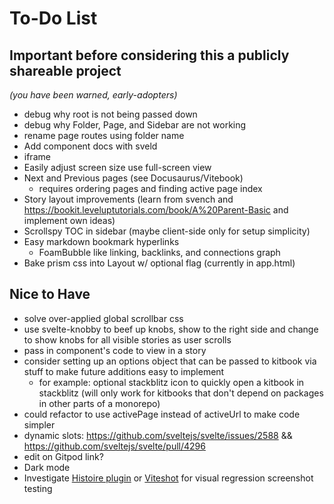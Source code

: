 # To-Do List

## Important before considering this a publicly shareable project
*(you have been warned, early-adopters)*

- debug why root is not being passed down
- debug why Folder, Page, and Sidebar are not working
- rename page routes using folder name
- Add component docs with sveld
- iframe
- Easily adjust screen size use full-screen view
- Next and Previous pages (see Docusaurus/Vitebook)
  - requires ordering pages and finding active page index
- Story layout improvements (learn from svench and https://bookit.leveluptutorials.com/book/A%20Parent-Basic and implement own ideas)
- Scrollspy TOC in sidebar (maybe client-side only for setup simplicity)
- Easy markdown bookmark hyperlinks
  - FoamBubble like linking, backlinks, and connections graph
- Bake prism css into Layout w/ optional flag (currently in app.html)

## Nice to Have
- solve over-applied global scrollbar css
- use svelte-knobby to beef up knobs, show to the right side and change to show knobs for all visible stories as user scrolls
- pass in component's code to view in a story
- consider setting up an options object that can be passed to kitbook via stuff to make future additions easy to implement
  - for example: optional stackblitz icon to quickly open a kitbook in stackblitz (will only work for kitbooks that don't depend on packages in other parts of a monorepo) 
- could refactor to use activePage instead of activeUrl to make code simpler
- dynamic slots: https://github.com/sveltejs/svelte/issues/2588 && https://github.com/sveltejs/svelte/pull/4296
- edit on Gitpod link?
- Dark mode
- Investigate [Histoire plugin](https://github.com/histoire-dev/histoire/tree/main/packages/histoire-plugin-screenshot) or [Viteshot](https://viteshot.com/) for visual regression screenshot testing
